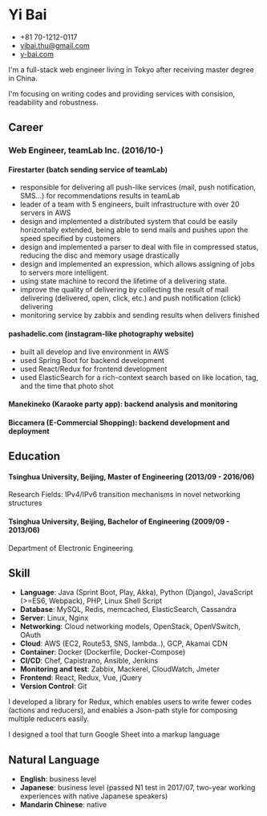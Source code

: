 # Yi Bai
- +81 70-1212-0117
- yibai.thu@gmail.com
- [y-bai.com](https://y-bai.com)

I'm a full-stack web engineer living in Tokyo after receiving master degree in China.

I'm focusing on writing codes and providing services with consision, readability and robustness.

## Career
### Web Engineer, teamLab Inc. (2016/10-)

#### Firestarter (batch sending service of teamLab)
- responsible for delivering all push-like services (mail, push notification, SMS...) for recommendations results in teamLab
- leader of a team with 5 engineers, built infrastructure with over 20 servers in AWS
- design and implemented a distributed system that could be easily horizontally extended, being able to send mails and pushes upon the speed specified by customers
- design and implemented a parser to deal with file in compressed status, reducing the disc and memory usage drastically
- design and implemented an expression, which allows assigning of jobs to servers more intelligent.
- using state machine to record the lifetime of a delivering state.
- improve the quality of delivering by collecting the result of mail delivering (delivered, open, click, etc.) and push notification (click) delivering
- monitoring service by zabbix and sending results when delivers finished

#### pashadelic.com (instagram-like photography website)
- built all develop and live environment in AWS
- used Spring Boot for backend development
- used React/Redux for frontend development
- used ElasticSearch for a rich-context search based on like location, tag, and the time that photo shot

#### Manekineko (Karaoke party app): backend analysis and monitoring
#### Biccamera (E-Commercial Shopping): backend development and deployment

## Education
#### Tsinghua University, Beijing, Master of Engineering (2013/09 - 2016/06)
Research Fields: IPv4/IPv6 transition mechanisms in novel networking structures

#### Tsinghua University, Beijing, Bachelor of Engineering (2009/09 - 2013/06)
Department of Electronic Engineering

## Skill
- **Language**: Java (Sprint Boot, Play, Akka), Python (Django), JavaScript (>=ES6, Webpack), PHP, Linux Shell Script
- **Database**: MySQL, Redis, memcached, ElasticSearch, Cassandra
- **Server**: Linux, Nginx
- **Networking**: Cloud networking models, OpenStack, OpenVSwitch, OAuth
- **Cloud**: AWS (EC2, Route53, SNS, lambda..), GCP, Akamai CDN
- **Container**: Docker (Dockerfile, Docker-Compose)
- **CI/CD**: Chef, Capistrano, Ansible, Jenkins
- **Monitoring and test**: Zabbix, Mackerel, CloudWatch, Jmeter
- **Frontend**: React, Redux, Vue, jQuery
- **Version Control**: Git

I developed a library for Redux, which enables users to write fewer codes (actions and reducers), and enables a Json-path style for composing multiple reducers easily.

I designed a tool that turn Google Sheet into a markup language

## Natural Language
- **English**: business level
- **Japanese**: business level (passed N1 test in 2017/07, two-year working experiences with native Japanese speakers)
- **Mandarin Chinese**: native
